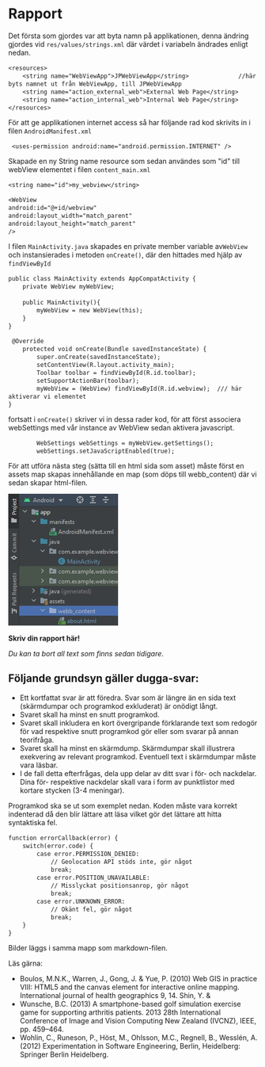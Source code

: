 
# Rapport

Det första som gjordes var att byta namn på applikationen, denna ändring gjordes vid `res/values/strings.xml` där värdet i variabeln ändrades enligt nedan.

```
<resources>
    <string name="WebViewApp">JPWebViewApp</string>              //här byts namnet ut från WebViewApp, till JPWebViewApp
    <string name="action_external_web">External Web Page</string>
    <string name="action_internal_web">Internal Web Page</string>
</resources>
```

För att ge applikationen internet access så har följande rad kod skrivits in i filen `AndroidManifest.xml` 

```
 <uses-permission android:name="android.permission.INTERNET" />
```
Skapade en ny String name resource som sedan användes som "id" till webView elementet i filen `content_main.xml`

```
<string name="id">my_webview</string>
```
```
<WebView
android:id="@+id/webview"
android:layout_width="match_parent"
android:layout_height="match_parent"
/>
```
I filen `MainActivity.java` skapades en private member variable av`WebView` och instansierades i metoden `onCreate()`,
där den hittades med hjälp av `findViewById`
```
public class MainActivity extends AppCompatActivity {
    private WebView myWebView;

    public MainActivity(){
        myWebView = new WebView(this);
    }
}
```

```
 @Override
    protected void onCreate(Bundle savedInstanceState) {
        super.onCreate(savedInstanceState);
        setContentView(R.layout.activity_main);
        Toolbar toolbar = findViewById(R.id.toolbar);
        setSupportActionBar(toolbar);
        myWebView = (WebView) findViewById(R.id.webview);  /// här aktiverar vi elementet
}
```
fortsatt i `onCreate()` skriver vi in dessa rader kod, för att först associera webSettings med vår instance av WebView
sedan aktivera javascript.

```
        WebSettings webSettings = myWebView.getSettings();
        webSettings.setJavaScriptEnabled(true);
```

För att utföra nästa steg (sätta till en html sida som asset) måste först en assets map skapas innehållande en map (som döps till webb_content) där vi sedan skapar html-filen. 

![](assetFolderCreated.jpg)



**Skriv din rapport här!**

_Du kan ta bort all text som finns sedan tidigare_.

## Följande grundsyn gäller dugga-svar:

- Ett kortfattat svar är att föredra. Svar som är längre än en sida text (skärmdumpar och programkod exkluderat) är onödigt långt.
- Svaret skall ha minst en snutt programkod.
- Svaret skall inkludera en kort övergripande förklarande text som redogör för vad respektive snutt programkod gör eller som svarar på annan teorifråga.
- Svaret skall ha minst en skärmdump. Skärmdumpar skall illustrera exekvering av relevant programkod. Eventuell text i skärmdumpar måste vara läsbar.
- I de fall detta efterfrågas, dela upp delar av ditt svar i för- och nackdelar. Dina för- respektive nackdelar skall vara i form av punktlistor med kortare stycken (3-4 meningar).

Programkod ska se ut som exemplet nedan. Koden måste vara korrekt indenterad då den blir lättare att läsa vilket gör det lättare att hitta syntaktiska fel.

```
function errorCallback(error) {
    switch(error.code) {
        case error.PERMISSION_DENIED:
            // Geolocation API stöds inte, gör något
            break;
        case error.POSITION_UNAVAILABLE:
            // Misslyckat positionsanrop, gör något
            break;
        case error.UNKNOWN_ERROR:
            // Okänt fel, gör något
            break;
    }
}
```

Bilder läggs i samma mapp som markdown-filen.



Läs gärna:

- Boulos, M.N.K., Warren, J., Gong, J. & Yue, P. (2010) Web GIS in practice VIII: HTML5 and the canvas element for interactive online mapping. International journal of health geographics 9, 14. Shin, Y. &
- Wunsche, B.C. (2013) A smartphone-based golf simulation exercise game for supporting arthritis patients. 2013 28th International Conference of Image and Vision Computing New Zealand (IVCNZ), IEEE, pp. 459–464.
- Wohlin, C., Runeson, P., Höst, M., Ohlsson, M.C., Regnell, B., Wesslén, A. (2012) Experimentation in Software Engineering, Berlin, Heidelberg: Springer Berlin Heidelberg.
